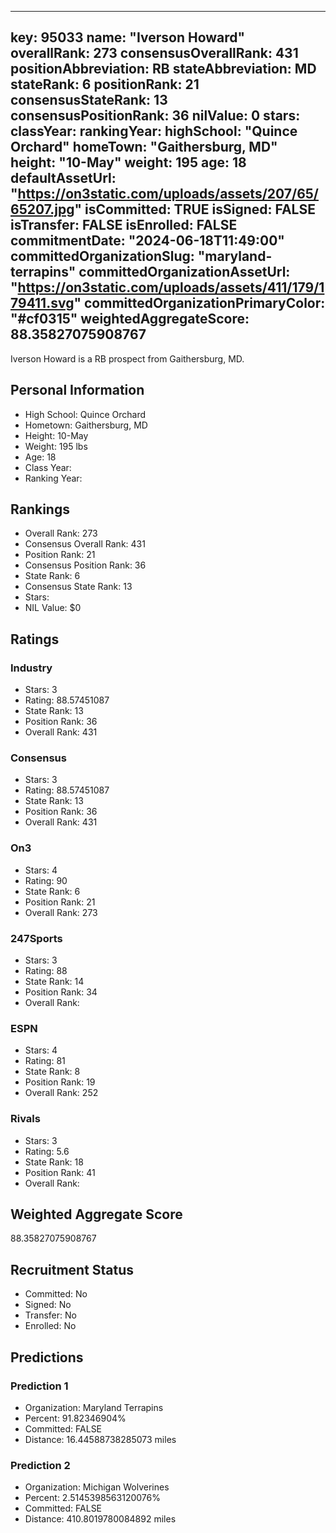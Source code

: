---
  key: 95033
  name: "Iverson Howard"
  overallRank: 273
  consensusOverallRank: 431
  positionAbbreviation: RB
  stateAbbreviation: MD
  stateRank: 6
  positionRank: 21
  consensusStateRank: 13
  consensusPositionRank: 36
  nilValue: 0
  stars: 
  classYear: 
  rankingYear: 
  highSchool: "Quince Orchard"
  homeTown: "Gaithersburg, MD"
  height: "10-May"
  weight: 195
  age: 18
  defaultAssetUrl: "https://on3static.com/uploads/assets/207/65/65207.jpg"
  isCommitted: TRUE
  isSigned: FALSE
  isTransfer: FALSE
  isEnrolled: FALSE
  commitmentDate: "2024-06-18T11:49:00"
  committedOrganizationSlug: "maryland-terrapins"
  committedOrganizationAssetUrl: "https://on3static.com/uploads/assets/411/179/179411.svg"
  committedOrganizationPrimaryColor: "#cf0315"
  weightedAggregateScore: 88.35827075908767
  ---
  
  Iverson Howard is a RB prospect from Gaithersburg, MD.
  
  ## Personal Information
  - High School: Quince Orchard
  - Hometown: Gaithersburg, MD
  - Height: 10-May
  - Weight: 195 lbs
  - Age: 18
  - Class Year: 
  - Ranking Year: 
  
  ## Rankings
  - Overall Rank: 273
  - Consensus Overall Rank: 431
  - Position Rank: 21
  - Consensus Position Rank: 36
  - State Rank: 6
  - Consensus State Rank: 13
  - Stars: 
  - NIL Value: $0
  
  ## Ratings
  
  ### Industry
  - Stars: 3
  - Rating: 88.57451087
  - State Rank: 13
  - Position Rank: 36
  - Overall Rank: 431
  
  ### Consensus
  - Stars: 3
  - Rating: 88.57451087
  - State Rank: 13
  - Position Rank: 36
  - Overall Rank: 431
  
  ### On3
  - Stars: 4
  - Rating: 90
  - State Rank: 6
  - Position Rank: 21
  - Overall Rank: 273
  
  ### 247Sports
  - Stars: 3
  - Rating: 88
  - State Rank: 14
  - Position Rank: 34
  - Overall Rank: 
  
  ### ESPN
  - Stars: 4
  - Rating: 81
  - State Rank: 8
  - Position Rank: 19
  - Overall Rank: 252
  
  ### Rivals
  - Stars: 3
  - Rating: 5.6
  - State Rank: 18
  - Position Rank: 41
  - Overall Rank: 
  
  ## Weighted Aggregate Score
  88.35827075908767
  
  ## Recruitment Status
  - Committed: No
  - Signed: No
  - Transfer: No
  - Enrolled: No
  
  
  
  ## Predictions
  
  ### Prediction 1
  - Organization: Maryland Terrapins
  - Percent: 91.82346904%
  - Committed: FALSE
  - Distance: 16.44588738285073 miles
  
  ### Prediction 2
  - Organization: Michigan Wolverines
  - Percent: 2.5145398563120076%
  - Committed: FALSE
  - Distance: 410.8019780084892 miles
  